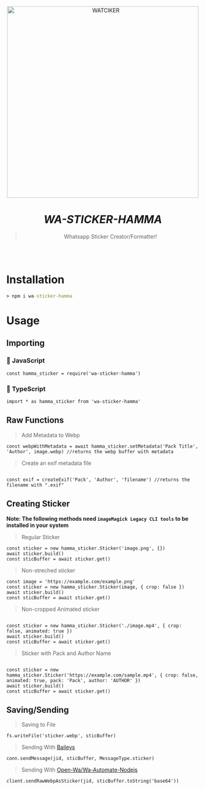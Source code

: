 <div align="center">
<img src="https://i.ibb.co/sHwxdFm/nightcore.jpg" alt="WATCIKER" width="500" />

# _**WA-STICKER-HAMMA**_

> Whatsapp Sticker Creator/Formatter!
> 
>
</div><br/>
<br/>

# Installation
```cmd
> npm i wa-sticker-hamma
```

# Usage

## Importing

### 💜 JavaScript
```JS
const hamma_sticker = require('wa-sticker-hamma')
```
### 💜 TypeScript
```TS 
import * as hamma_sticker from 'wa-sticker-hamma'
```


## Raw Functions

> Add Metadata to Webp 

```JS
const webpWithMetadata = await hamma_sticker.setMetadata('Pack Title', 'Author', image.webp) //returns the webp buffer with metadata
```

> Create an exif metadata file
```TS

const exif = createExif('Pack', 'Author', 'filename') //returns the filename with ".exif"
```


## Creating Sticker 
**Note: The following methods need `imageMagick Legacy CLI tools` to be installed in your system**

> Regular Sticker

```JS
const sticker = new hamma_sticker.Sticker('image.png', {})
await sticker.build()
const sticBuffer = await sticker.get()

```

> Non-streched sticker 

```JS
const image = 'https://example.com/example.png' 
const sticker = new hamma_sticker.Sticker(image, { crop: false })
await sticker.build()
const sticBuffer = await sticker.get()

```

> Non-cropped Animated sticker 
```JS

const sticker = new hamma_sticker.Sticker('./image.mp4', { crop: false, animated: true })
await sticker.build()
const sticBuffer = await sticker.get()

```
> Sticker with Pack and Author Name

```JS

const sticker = new hamma_sticker.Sticker('https://example.com/sample.mp4', { crop: false, animated: true, pack: 'Pack', author: 'AUTHOR' })
await sticker.build()
const sticBuffer = await sticker.get()
```

##  Saving/Sending

> Saving to File
```JS
fs.writeFile('sticker.webp', sticBuffer)
```
> Sending With [Baileys](https://github.com/adiwajshing/baileys)
```JS
conn.sendMessage(jid, sticBuffer, MessageType.sticker)
```
> Sending With [Open-Wa/Wa-Automate-Nodejs](https://github.com/open-wa/wa-automate-nodejs)

```JS 
client.sendRawWebpAsSticker(jid, sticBuffer.toString('base64'))
```



